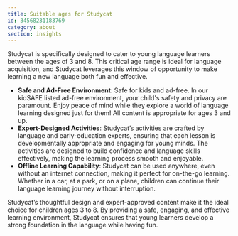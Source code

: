 ```yaml
---
title: Suitable ages for Studycat
id: 34568231183769
category: about
section: insights
---
```

Studycat is specifically designed to cater to young language learners between the ages of 3 and 8\. This critical age range is ideal for language acquisition, and Studycat leverages this window of opportunity to make learning a new language both fun and effective.


* **Safe and Ad\-Free Environment**: Safe for kids and ad\-free. In our kidSAFE listed ad\-free environment, your child's safety and privacy are paramount. Enjoy peace of mind while they explore a world of language learning designed just for them! All content is appropriate for ages 3 and up.
* **Expert\-Designed Activities**: Studycat’s activities are crafted by language and early\-education experts, ensuring that each lesson is developmentally appropriate and engaging for young minds. The activities are designed to build confidence and language skills effectively, making the learning process smooth and enjoyable.
* **Offline Learning Capability**: Studycat can be used anywhere, even without an internet connection, making it perfect for on\-the\-go learning. Whether in a car, at a park, or on a plane, children can continue their language learning journey without interruption.


Studycat’s thoughtful design and expert\-approved content make it the ideal choice for children ages 3 to 8\. By providing a safe, engaging, and effective learning environment, Studycat ensures that young learners develop a strong foundation in the language while having fun.

